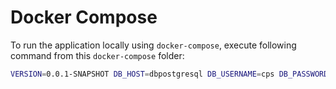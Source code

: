 # Docker Compose

To run the application locally using `docker-compose`, execute following command from this `docker-compose` folder:

```bash
VERSION=0.0.1-SNAPSHOT DB_HOST=dbpostgresql DB_USERNAME=cps DB_PASSWORD=cps docker-compose up
```